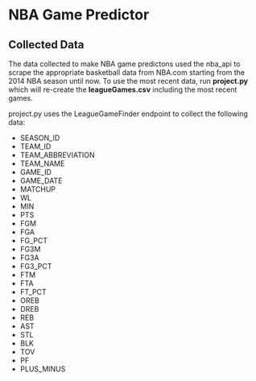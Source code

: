 # NBA Game Predictor
## Collected Data
The data collected to make NBA game predictons used the nba_api to scrape the appropriate basketball data from NBA.com starting from the 2014 NBA season until now.
To use the most recent data, run **project.py** which will re-create the **leagueGames.csv** including the most recent games.

project.py uses the LeagueGameFinder endpoint to collect the following data:
- SEASON_ID
- TEAM_ID
- TEAM_ABBREVIATION
- TEAM_NAME
- GAME_ID
- GAME_DATE
- MATCHUP
- WL
- MIN
- PTS
- FGM
- FGA
- FG_PCT
- FG3M
- FG3A
- FG3_PCT
- FTM
- FTA
- FT_PCT
- OREB
- DREB
- REB
- AST
- STL
- BLK
- TOV
- PF
- PLUS_MINUS
